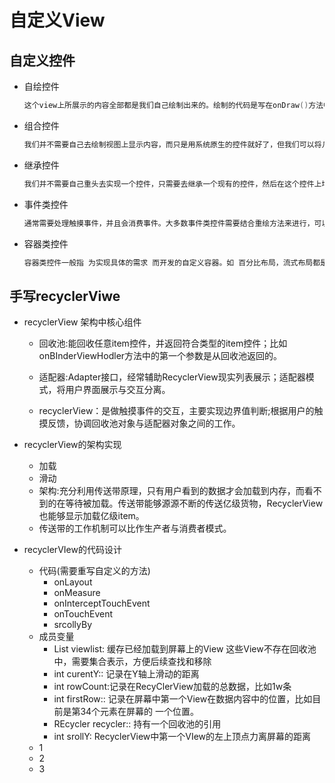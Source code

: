 # 自定义View

## 自定义控件

* 自绘控件

  ~~~java
  这个view上所展示的内容全部都是我们自己绘制出来的。绘制的代码是写在onDraw()方法中。通常自绘控件直接继承自View(实现例子：卡片，动画展示)
  ~~~

  

* 组合控件 

  ~~~java
  我们并不需要自己去绘制视图上显示内容，而只是用系统原生的控件就好了，但我们可以将几个系统原生的控件组合一起，这样创建出的控件被称为组合控件。
  ~~~

  

* 继承控件

  ~~~java
  我们并不需要自己重头去实现一个控件，只需要去继承一个现有的控件，然后在这个控件上增加一些新的功能，就可以形成 一个自定义的控件了。这种自定义控件的特点就是不仅能够按照我们的需求加入相应的功能，还可以保留原生控件的所有功能。
  ~~~

  

* 事件类控件

  ~~~java
  通常需要处理触摸事件，并且会消费事件。大多数事件类控件需要结合重绘方法来进行，可以给用户的手指有一个良好的反馈。如：刮刮乐。
  ~~~

  

* 容器类控件

  ~~~java
  容器类控件一般指 为实现具体的需求 而开发的自定义容器。如 百分比布局，流式布局都是为实现具体摆放的容器类控件，一般实现容器类控件 需要继承五大布局即可。如果满足不了的可以自定义实现。
  ~~~

  

## 手写recyclerViwe

* recyclerView 架构中核心组件 

  - 回收池:能回收任意item控件，并返回符合类型的item控件；比如 onBInderViewHodler方法中的第一个参数是从回收池返回的。

  - 适配器:Adapter接口，经常辅助RecyclerView现实列表展示；适配器模式，将用户界面展示与交互分离。

  - recyclerView：是做触摸事件的交互，主要实现边界值判断;根据用户的触摸反馈，协调回收池对象与适配器对象之间的工作。

    

* recyclerView的架构实现
  - 加载
  - 滑动
  - 架构:充分利用传送带原理，只有用户看到的数据才会加载到内存，而看不到的在等待被加载。传送带能够源源不断的传送亿级货物，RecyclerView也能够显示加载亿级item。
  - 传送带的工作机制可以比作生产者与消费者模式。

* recyclerVIew的代码设计

  - 代码(需要重写自定义的方法)
    - onLayout
    - onMeasure
    - onInterceptTouchEvent
    - onTouchEvent
    - srcollyBy
  - 成员变量
    * List<View> viewlist: 缓存已经加载到屏幕上的View 这些View不存在回收池中，需要集合表示，方便后续查找和移除
    * int curentY:: 记录在Y轴上滑动的距离
    * int rowCount:记录在RecyClerView加载的总数据，比如1w条
    * int firstRow:: 记录在屏幕中第一个View在数据内容中的位置，比如目前是第34个元素在屏幕的 一个位置。
    * REcycler recycler:: 持有一个回收池的引用
    * int srollY: RecyclerView中第一个VIew的左上顶点力离屏幕的距离
  - 1
  - 2
  - 3

  























